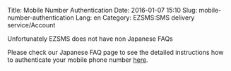 Title: Mobile Number Authentication
Date: 2016-01-07 15:10
Slug: mobile-number-authentication
Lang: en
Category: EZSMS:SMS delivery service/Account

Unfortunately EZSMS does not have non Japanese FAQs

Please check our Japanese FAQ page to see the detailed instructions how to authenticate your mobile phone number [here](https://help.xoxzo.com/ja/ezsmssms-delivery-service/articles/mobile-number-authentication/).